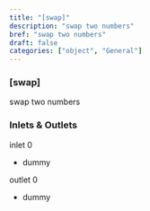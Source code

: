 ```yaml
---
title: "[swap]"
description: "swap two numbers"
bref: "swap two numbers"
draft: false
categories: ["object", "General"]
---
```


### [swap]

swap two numbers

### Inlets & Outlets

inlet 0

 - dummy

outlet 0

 - dummy
 
